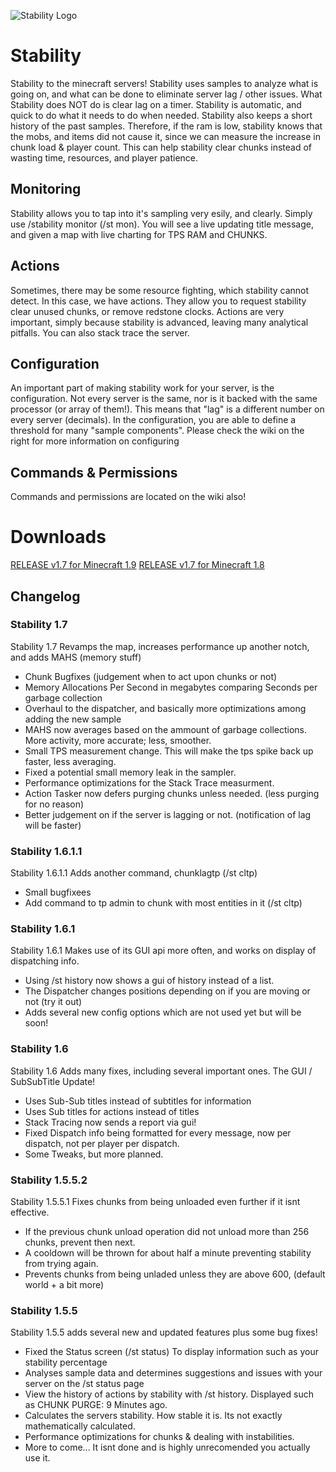 ![Stability Logo](https://raw.githubusercontent.com/danielmills/Stability/master/build/stability.png)

# Stability
Stability to the minecraft servers! Stability uses samples to analyze what is going on, and what can be done to eliminate server lag / other issues. What Stability does NOT do is clear lag on a timer. Stability is automatic, and quick to do what it needs to do when needed. Stability also keeps a short history of the past samples. Therefore, if the ram is low, stability knows that the mobs, and items did not cause it, since we can measure the increase in chunk load & player count. This can help stability clear chunks instead of wasting time, resources, and player patience.

## Monitoring
Stability allows you to tap into it's sampling very esily, and clearly. Simply use /stability monitor (/st mon). You will see a live updating title message, and given a map with live charting for TPS RAM and CHUNKS.

## Actions
Sometimes, there may be some resource fighting, which stability cannot detect. In this case, we have actions. They allow you to request stability clear unused chunks, or remove redstone clocks. Actions are very important, simply because stability is advanced, leaving many analytical pitfalls. You can also stack trace the server.

## Configuration
An important part of making stability work for your server, is the configuration. Not every server is the same, nor is it backed with the same processor (or array of them!). This means that "lag" is a different number on every server (decimals). In the configuration, you are able to define a threshold for many "sample components". Please check the wiki on the right for more information on configuring

## Commands & Permissions
Commands and permissions are located on the wiki also!

# Downloads
[RELEASE v1.7 for Minecraft 1.9](https://github.com/danielmills/Stability/blob/master/build/latest/release/Stability-1.9.jar?raw=true)
[RELEASE v1.7 for Minecraft 1.8](https://github.com/danielmills/Stability/blob/master/build/latest/release/Stability-1.8.jar?raw=true)

## Changelog

### Stability 1.7
Stability 1.7 Revamps the map, increases performance up another notch, and adds MAHS (memory stuff)
* Chunk Bugfixes (judgement when to act upon chunks or not)
* Memory Allocations Per Second in megabytes comparing Seconds per garbage collection
* Overhaul to the dispatcher, and basically more optimizations among adding the new sample
* MAHS now averages based on the ammount of garbage collections. More activity, more accurate; less, smoother.
* Small TPS measurement change. This will make the tps spike back up faster, less averaging.
* Fixed a potential small memory leak in the sampler.
* Performance optimizations for the Stack Trace measurment.
* Action Tasker now defers purging chunks unless needed. (less purging for no reason)
* Better judgement on if the server is lagging or not. (notification of lag will be faster)

### Stability 1.6.1.1
Stability 1.6.1.1 Adds another command, chunklagtp (/st cltp)
* Small bugfixees
* Add command to tp admin to chunk with most entities in it (/st cltp)

### Stability 1.6.1
Stability 1.6.1 Makes use of its GUI api more often, and works on display of dispatching info.
* Using /st history now shows a gui of history instead of a list.
* The Dispatcher changes positions depending on if you are moving or not (try it out)
* Adds several new config options which are not used yet but will be soon!

### Stability 1.6
Stability 1.6 Adds many fixes, including several important ones. The GUI / SubSubTitle Update!
* Uses Sub-Sub titles instead of subtitles for information
* Uses Sub titles for actions instead of titles
* Stack Tracing now sends a report via gui!
* Fixed Dispatch info being formatted for every message, now per dispatch, not per player per dispatch.
* Some Tweaks, but more planned.

### Stability 1.5.5.2
Stability 1.5.5.1 Fixes chunks from being unloaded even further if it isnt effective.
* If the previous chunk unload operation did not unload more than 256 chunks, prevent then next.
* A cooldown will be thrown for about half a minute preventing stability from trying again.
* Prevents chunks from being unladed unless they are above 600, (default world + a bit more)

### Stability 1.5.5
Stability 1.5.5 adds several new and updated features plus some bug fixes!
* Fixed the Status screen (/st status) To display information such as your stability percentage
* Analyses sample data and determines suggestions and issues with your server on the /st status page
* View the history of actions by stability with /st history. Displayed such as CHUNK PURGE: 9 Minutes ago.
* Calculates the servers stability. How stable it is. Its not exactly mathematically calculated.
* Performance optimizations for chunks & dealing with instabilities.
* More to come... It isnt done and is highly unrecomended you actually use it.
